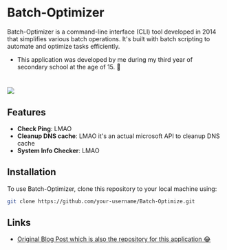 # Batch-Optimizer

Batch-Optimizer is a command-line interface (CLI) tool developed in 2014 that simplifies various batch operations. It's built with batch scripting to automate and optimize tasks efficiently.
- This application was developed by me during my third year of secondary school at the age of 15. 🤣
# <img src="https://alvinlfc.com/image/dna.jpg" >

## Features

- **Check Ping**: LMAO
- **Cleanup DNS cache**: LMAO it's an actual microsoft API to cleanup DNS cache
- **System Info Checker**: LMAO
## Installation

To use Batch-Optimizer, clone this repository to your local machine using:

```bash
git clone https://github.com/your-username/Batch-Optimize.git
```

## Links

- [Original Blog Post which is also the repository for this application 😂](https://alvinlfc.blogspot.com/2014/08/dnaproject-released-batchoptimizer.html)
